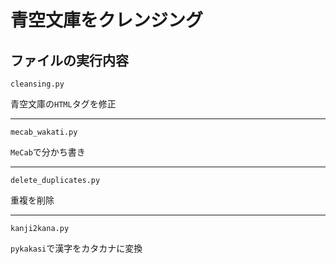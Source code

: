 # 青空文庫をクレンジング

## ファイルの実行内容

`cleansing.py`

青空文庫の`HTML`タグを修正

---

`mecab_wakati.py`

`MeCab`で分かち書き

---

`delete_duplicates.py`

重複を削除

---

`kanji2kana.py`

`pykakasi`で漢字をカタカナに変換
